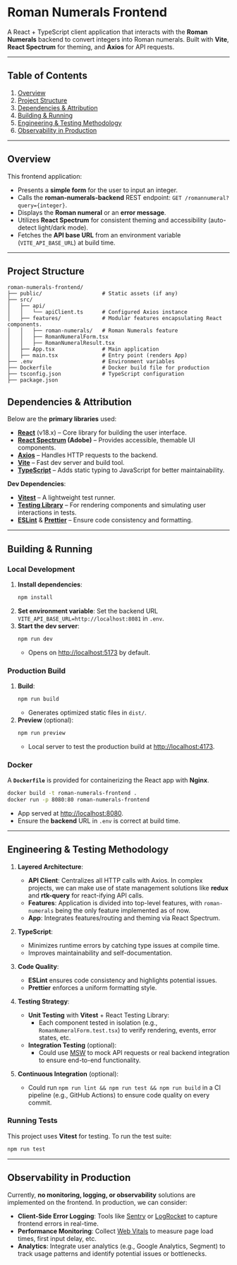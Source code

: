 # Roman Numerals Frontend

A React + TypeScript client application that interacts with the **Roman Numerals** backend to convert integers into Roman numerals. Built with **Vite**, **React Spectrum** for theming, and **Axios** for API requests.

---

## Table of Contents

1. [Overview](#overview)
2. [Project Structure](#project-structure)
3. [Dependencies & Attribution](#dependencies--attribution)
4. [Building & Running](#building--running)
5. [Engineering & Testing Methodology](#engineering--testing-methodology)
6. [Observability in Production](#observability-in-production)

---

## Overview

This frontend application:

- Presents a **simple form** for the user to input an integer.
- Calls the **roman-numerals-backend** REST endpoint: `GET /romannumeral?query={integer}`.
- Displays the **Roman numeral** or an **error message**.
- Utilizes **React Spectrum** for consistent theming and accessibility (auto-detect light/dark mode).
- Fetches the **API base URL** from an environment variable (`VITE_API_BASE_URL`) at build time.

---

## Project Structure

```
roman-numerals-frontend/
├── public/                   # Static assets (if any)
├── src/
│   ├── api/
│   │   └── apiClient.ts      # Configured Axios instance
│   ├── features/             # Modular features encapsulating React components.
│   │   ├── roman-numerals/   # Roman Numerals feature
│   │   ├── RomanNumeralForm.tsx
│   │   ├── RomanNumeralResult.tsx
│   ├── App.tsx               # Main application
│   ├── main.tsx              # Entry point (renders App)
├── .env                      # Environment variables
├── Dockerfile                # Docker build file for production
├── tsconfig.json             # TypeScript configuration
├── package.json
```

## Dependencies & Attribution

Below are the **primary libraries** used:

- **[React](https://reactjs.org/)** (v18.x) – Core library for building the user interface.
- **[React Spectrum](https://react-spectrum.adobe.com/) (Adobe)** – Provides accessible, themable UI components.
- **[Axios](https://axios-http.com/)** – Handles HTTP requests to the backend.
- **[Vite](https://vitejs.dev/)** – Fast dev server and build tool.
- **[TypeScript](https://www.typescriptlang.org/)** – Adds static typing to JavaScript for better maintainability.

**Dev Dependencies**:

- **[Vitest](https://vitest.dev/)** – A lightweight test runner.
- **[Testing Library](https://testing-library.com/docs/react-testing-library/intro/)** – For rendering components and simulating user interactions in tests.
- **[ESLint](https://eslint.org/)** & **[Prettier](https://prettier.io/)** – Ensure code consistency and formatting.

---

## Building & Running

### Local Development

1. **Install dependencies**:
   ```bash
   npm install
   ```
2. **Set environment variable**: Set the backend URL `VITE_API_BASE_URL=http://localhost:8081` in `.env`.
3. **Start the dev server**:
   ```bash
   npm run dev
   ```
   - Opens on [http://localhost:5173](http://localhost:5173) by default.

### Production Build

1. **Build**:
   ```bash
   npm run build
   ```
   - Generates optimized static files in `dist/`.
2. **Preview** (optional):
   ```bash
   npm run preview
   ```
   - Local server to test the production build at [http://localhost:4173](http://localhost:4173).

### Docker

A **`Dockerfile`** is provided for containerizing the React app with **Nginx**.

```bash
docker build -t roman-numerals-frontend .
docker run -p 8080:80 roman-numerals-frontend
```

- App served at [http://localhost:8080](http://localhost:8080).
- Ensure the **backend** URL in `.env` is correct at build time.

---

## Engineering & Testing Methodology

1. **Layered Architecture**:

   - **API Client**: Centralizes all HTTP calls with Axios. In complex projects, we can make use of state management solutions like **redux** and **rtk-query** for react-ifying API calls.
   - **Features**: Application is divided into top-level features, with `roman-numerals` being the only feature implemented as of now.
   - **App**: Integrates features/routing and theming via React Spectrum.

2. **TypeScript**:

   - Minimizes runtime errors by catching type issues at compile time.
   - Improves maintainability and self-documentation.

3. **Code Quality**:

   - **ESLint** ensures code consistency and highlights potential issues.
   - **Prettier** enforces a uniform formatting style.

4. **Testing Strategy**:

   - **Unit Testing** with **Vitest** + React Testing Library:
     - Each component tested in isolation (e.g., `RomanNumeralForm.test.tsx`) to verify rendering, events, error states, etc.
   - **Integration Testing** (optional):
     - Could use [MSW](https://mswjs.io/) to mock API requests or real backend integration to ensure end-to-end functionality.

5. **Continuous Integration** (optional):
   - Could run `npm run lint && npm run test && npm run build` in a CI pipeline (e.g., GitHub Actions) to ensure code quality on every commit.

### Running Tests

This project uses **Vitest** for testing. To run the test suite:

```bash
npm run test
```

---

## Observability in Production

Currently, **no monitoring, logging, or observability** solutions are implemented on the frontend. In production, we can consider:

- **Client-Side Error Logging**: Tools like [Sentry](https://sentry.io/) or [LogRocket](https://logrocket.com/) to capture frontend errors in real-time.
- **Performance Monitoring**: Collect [Web Vitals](https://web.dev/vitals/) to measure page load times, first input delay, etc.
- **Analytics**: Integrate user analytics (e.g., Google Analytics, Segment) to track usage patterns and identify potential issues or bottlenecks.
